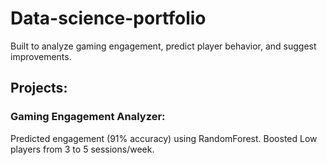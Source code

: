 # Data-science-portfolio
Built to analyze gaming engagement, predict player behavior, and suggest improvements.
## Projects:
### Gaming Engagement Analyzer:
Predicted engagement (91% accuracy) using RandomForest. Boosted Low players from 3 to 5 sessions/week.
